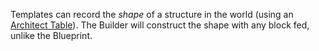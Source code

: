 Templates can record the *shape* of a structure in the world (using an [Architect Table](/Builders/Architect_Table.md)). The Builder will construct the shape with any block fed, unlike the Blueprint.
